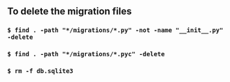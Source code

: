 ## To delete the migration files

### `$ find . -path "*/migrations/*.py" -not -name "__init__.py" -delete`

### `$ find . -path "*/migrations/*.pyc" -delete`

### `$ rm -f db.sqlite3`
